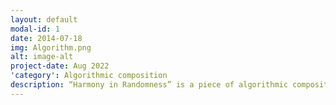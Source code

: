 ```yaml
---
layout: default
modal-id: 1
date: 2014-07-18
img: Algorithm.png
alt: image-alt
project-date: Aug 2022
'category': Algorithmic composition
description: “Harmony in Randomness” is a piece of algorithmic composition performed by Max/MSP and Ableton Live. This track features several original Max patchers and external Max packages like ml.* by Benjamin D. Smith. The inspiration for designing this program is from my friend's complaint about boredom after looping his favorite track several times. The goal for making this track is to apply randomness to music composition to reduce that kind of boredom.(<a href="https://youtu.be/zId0vE_OMhE">Demonstration Video</a> / <a href="https://drive.google.com/file/d/1QhDPd_me1dxBbLhvE4_D6w-9xDY7pOF9/view?usp=sharing">Introduction Document</a>)
---
```

